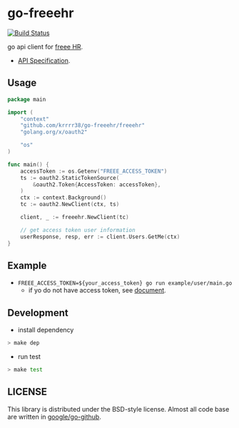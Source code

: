 # go-freeehr

[![Build Status](https://travis-ci.org/krrrr38/go-freeehr.svg?branch=master)](https://travis-ci.org/krrrr38/go-freeehr)

go api client for [freee HR](https://www.freee.co.jp/hr/).

- [API Specification](https://www.freee.co.jp/hr/api).

## Usage

```go
package main

import (
	"context"
	"github.com/krrrr38/go-freeehr/freeehr"
	"golang.org/x/oauth2"

	"os"
)

func main() {
	accessToken := os.Getenv("FREEE_ACCESS_TOKEN")
	ts := oauth2.StaticTokenSource(
		&oauth2.Token{AccessToken: accessToken},
	)
	ctx := context.Background()
	tc := oauth2.NewClient(ctx, ts)

	client, _ := freeehr.NewClient(tc)

	// get access token user information
	userResponse, resp, err := client.Users.GetMe(ctx)
}
```

## Example

- `FREEE_ACCESS_TOKEN=${your_access_token} go run example/user/main.go`
  - if yo do not have access token, see [document](https://support.freee.co.jp/hc/ja/articles/115000145263-freee-API%E3%81%AE%E3%82%A2%E3%82%AF%E3%82%BB%E3%82%B9%E3%83%88%E3%83%BC%E3%82%AF%E3%83%B3%E3%82%92%E5%8F%96%E5%BE%97%E3%81%99%E3%82%8B).

## Development

- install dependency

```sh
> make dep
```

- run test

```sh
> make test
```

## LICENSE

This library is distributed under the BSD-style license. Almost all code base are written in [google/go-github](https://github.com/google/go-github).
